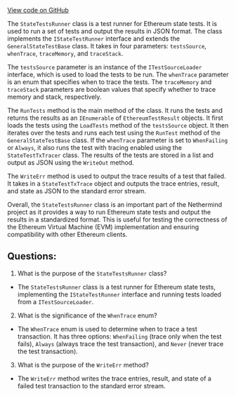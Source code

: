 [View code on GitHub](https://github.com/NethermindEth/nethermind/src/Nethermind/Nethermind.State.Test.Runner/StateTestRunner.cs)

The `StateTestsRunner` class is a test runner for Ethereum state tests. It is used to run a set of tests and output the results in JSON format. The class implements the `IStateTestRunner` interface and extends the `GeneralStateTestBase` class. It takes in four parameters: `testsSource`, `whenTrace`, `traceMemory`, and `traceStack`. 

The `testsSource` parameter is an instance of the `ITestSourceLoader` interface, which is used to load the tests to be run. The `whenTrace` parameter is an enum that specifies when to trace the tests. The `traceMemory` and `traceStack` parameters are boolean values that specify whether to trace memory and stack, respectively.

The `RunTests` method is the main method of the class. It runs the tests and returns the results as an `IEnumerable` of `EthereumTestResult` objects. It first loads the tests using the `LoadTests` method of the `testsSource` object. It then iterates over the tests and runs each test using the `RunTest` method of the `GeneralStateTestBase` class. If the `whenTrace` parameter is set to `WhenFailing` or `Always`, it also runs the test with tracing enabled using the `StateTestTxTracer` class. The results of the tests are stored in a list and output as JSON using the `WriteOut` method.

The `WriteErr` method is used to output the trace results of a test that failed. It takes in a `StateTestTxTrace` object and outputs the trace entries, result, and state as JSON to the standard error stream.

Overall, the `StateTestsRunner` class is an important part of the Nethermind project as it provides a way to run Ethereum state tests and output the results in a standardized format. This is useful for testing the correctness of the Ethereum Virtual Machine (EVM) implementation and ensuring compatibility with other Ethereum clients.
## Questions: 
 1. What is the purpose of the `StateTestsRunner` class?
- The `StateTestsRunner` class is a test runner for Ethereum state tests, implementing the `IStateTestRunner` interface and running tests loaded from a `ITestSourceLoader`.

2. What is the significance of the `WhenTrace` enum?
- The `WhenTrace` enum is used to determine when to trace a test transaction. It has three options: `WhenFailing` (trace only when the test fails), `Always` (always trace the test transaction), and `Never` (never trace the test transaction).

3. What is the purpose of the `WriteErr` method?
- The `WriteErr` method writes the trace entries, result, and state of a failed test transaction to the standard error stream.